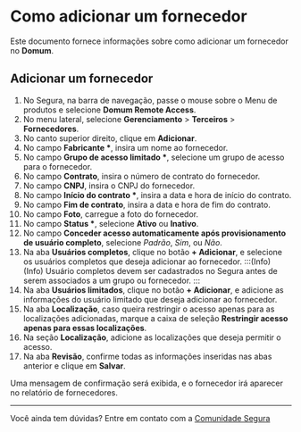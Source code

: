 # Como adicionar um fornecedor

Este documento fornece informações sobre como adicionar um fornecedor no **Domum**.

## Adicionar um fornecedor

1. No Segura, na barra de navegação, passe o mouse sobre o Menu de produtos e selecione **Domum Remote Access**.
2. No menu lateral, selecione **Gerenciamento** > **Terceiros** > **Fornecedores**.
3. No canto superior direito, clique em **Adicionar**.
4. No campo **Fabricante \***, insira um nome ao fornecedor.
5. No campo **Grupo de acesso limitado \***, selecione um grupo de acesso para o fornecedor.
6. No campo **Contrato**, insira o número de contrato do fornecedor.
7. No campo **CNPJ**, insira o CNPJ do fornecedor.
8. No campo **Início do contrato \***, insira a data e hora de início do contrato.
9. No campo **Fim de contrato**, insira a data e hora de fim do contrato.
10. No campo **Foto**, carregue a foto do fornecedor.
11. No campo **Status \***, selecione **Ativo** ou **Inativo**.
12. No campo **Conceder acesso automaticamente após provisionamento de usuário completo**, selecione *Padrão*, *Sim*, ou *Não*.
13. Na aba **Usuários completos**, clique no botão **+ Adicionar**, e selecione os usuários completos que deseja adicionar ao fornecedor.
    :::(Info) (Info)
    Usuário completos devem ser cadastrados no Segura antes de serem associados a um grupo ou fornecedor.
    :::
15. Na aba **Usuários limitados**, clique no botão **+ Adicionar**, e adicione as informações do usuário limitado que deseja adicionar ao fornecedor.
16. Na aba **Localização**, caso queira restringir o acesso apenas para as localizações adicionadas, marque a caixa de seleção **Restringir acesso apenas para essas localizações**.
17. Na seção **Localização**, adicione as localizações que deseja permitir o acesso.
18. Na aba **Revisão**, confirme todas as informações inseridas nas abas anterior e clique em **Salvar**.

Uma mensagem de confirmação será exibida, e o fornecedor irá aparecer no relatório de fornecedores.

---
Você ainda tem dúvidas? Entre em contato com a [Comunidade Segura](https://community.Segura.io/)